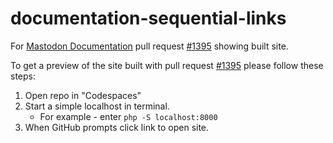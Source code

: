 # documentation-sequential-links
For [Mastodon Documentation](https://github.com/mastodon/documentation) pull request [#1395](https://github.com/mastodon/documentation/pull/1395) showing built site.

To get a preview of the site built with pull request [#1395](mastodon/documentation/pull/1395) please follow these steps:
 1. Open repo in "Codespaces"
 2. Start a simple localhost in terminal.
    - For example - enter ` php -S localhost:8000 `
 3. When GitHub prompts click link to open site.
